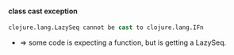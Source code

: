 #### class cast exception
```clojure
clojure.lang.LazySeq cannot be cast to clojure.lang.IFn
```
* => some code is expecting a function, but is getting a LazySeq.
